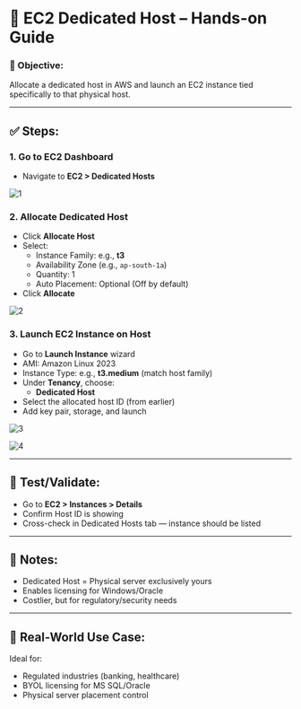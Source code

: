 # 🏢 EC2 Dedicated Host – Hands-on Guide

### 📝 Objective:
Allocate a dedicated host in AWS and launch an EC2 instance tied specifically to that physical host.

---

## ✅ Steps:

### 1. Go to EC2 Dashboard
- Navigate to **EC2 > Dedicated Hosts**

![1](https://github.com/user-attachments/assets/b4845365-c843-483d-b9ba-84387df5b847)

### 2. Allocate Dedicated Host
- Click **Allocate Host**
- Select:
  - Instance Family: e.g., **t3**
  - Availability Zone (e.g., `ap-south-1a`)
  - Quantity: 1
  - Auto Placement: Optional (Off by default)
- Click **Allocate**

![2](https://github.com/user-attachments/assets/0248bd83-319c-44c9-9c91-2422bf1b4db9)

### 3. Launch EC2 Instance on Host
- Go to **Launch Instance** wizard
- AMI: Amazon Linux 2023
- Instance Type: e.g., **t3.medium** (match host family)
- Under **Tenancy**, choose:
  - **Dedicated Host**
- Select the allocated host ID (from earlier)
- Add key pair, storage, and launch

![3](https://github.com/user-attachments/assets/e74dd169-6274-4a40-8065-b7c422e19c87)

![4](https://github.com/user-attachments/assets/dc29aa64-3b88-493f-96d5-f0f346bd8ba4)

---

## 🧪 Test/Validate:
- Go to **EC2 > Instances > Details**
- Confirm Host ID is showing
- Cross-check in Dedicated Hosts tab — instance should be listed

---

## 📌 Notes:
- Dedicated Host = Physical server exclusively yours
- Enables licensing for Windows/Oracle
- Costlier, but for regulatory/security needs

---

## 🎯 Real-World Use Case:
Ideal for:
- Regulated industries (banking, healthcare)
- BYOL licensing for MS SQL/Oracle
- Physical server placement control
